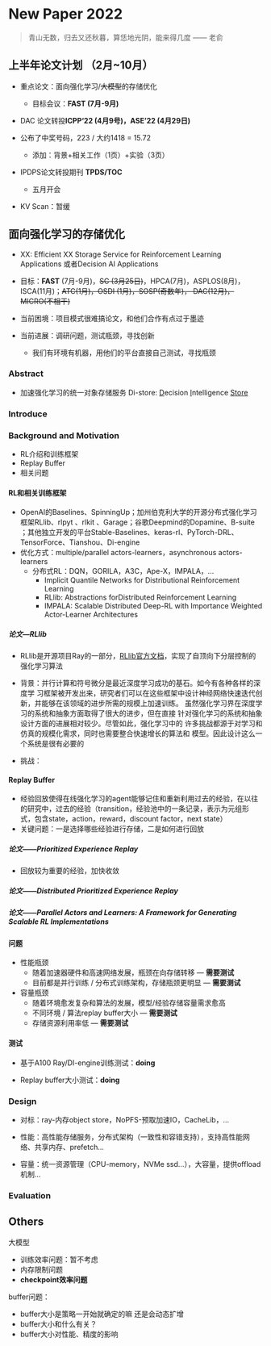 # New Paper 2022

> 青山无数，归去又还秋暮，算恁地光阴，能来得几度 —— 老俞



## 上半年论文计划 （2月~10月）

- 重点论文：面向强化学习/~~大模型~~的存储优化
  
  - 目标会议：**FAST (7月-9月)**
  
- DAC 论文转投**ICPP‘22 (4月9号)，ASE’22 (4月29日)**
  
- 公布了中奖号码，223 / 大约1418 = 15.72
  - 添加：背景+相关工作（1页）+实验（3页）
  
- IPDPS论文转投期刊 **TPDS/TOC**

  - 五月开会

- KV Scan：暂缓

  

## 面向强化学习的存储优化

- XX:  Efficient XX Storage Service for Reinforcement Learning Applications 或者Decision AI Applications

- 目标：**FAST** (7月-9月)，~~SC (3月25日)~~，HPCA(7月)，ASPLOS(8月)，ISCA(11月)；~~ATC(1月)，OSDI (1月)，SOSP(奇数年)， DAC(12月)， MICRO(不相干)~~
- 当前困境：项目模式很难搞论文，和他们合作有点过于墨迹
- 当前进展：调研问题，测试瓶颈，寻找创新
  - 我们有环境有机器，用他们的平台直接自己测试，寻找瓶颈

### Abstract

- 加速强化学习的统一对象存储服务 Di-store:  <u>D</u>ecision <u>I</u>ntelligence <u>Store</u>

### Introduce

### Background and Motivation

- RL介绍和训练框架
- Replay Buffer
- 相关问题

#### RL和相关训练框架

- OpenAI的Baselines、SpinningUp；加州伯克利大学的开源分布式强化学习框架RLlib、rlpyt 、rlkit 、Garage；谷歌Deepmind的Dopamine、B-suite ；其他独立开发的平台Stable-Baselines、keras-rl、PyTorch-DRL、TensorForce、Tianshou、Di-engine
- 优化方式：multiple/parallel  actors-learners，asynchronous actors-learners
  - 分布式RL：DQN，GORILA，A3C，Ape-X，IMPALA，...
    - Implicit Quantile Networks for Distributional Reinforcement Learning
    - RLlib: Abstractions forDistributed Reinforcement Learning
    - IMPALA: Scalable Distributed Deep-RL with Importance Weighted Actor-Learner Architectures

##### 论文—RLlib

- RLlib是开源项目Ray的一部分，[RLlib官方文档](https://docs.ray.io/en/master/rllib.html)，实现了自顶向下分层控制的强化学习算法

- 背景：并行计算和符号微分是最近深度学习成功的基石。如今有各种各样的深度学 习框架被开发出来，研究者们可以在这些框架中设计神经网络快速迭代创新，并能够在该领域的进步所需的规模上加速训练。 虽然强化学习界在深度学习的系统和抽象方面取得了很大的进步，但在直接 针对强化学习的系统和抽象设计方面的进展相对较少。尽管如此，强化学习中的 许多挑战都源于对学习和仿真的规模化需求，同时也需要整合快速增长的算法和 模型。因此设计这么一个系统是很有必要的

- 挑战：

  

#### Replay Buffer

- 经验回放使得在线强化学习的agent能够记住和重新利用过去的经验，在以往的研究中，过去的经验（transition，经验池中的一条记录，表示为元组形式，包含state，action，reward，discount factor，next state）
- 关键问题：一是选择哪些经验进行存储，二是如何进行回放

##### 论文——Prioritized Experience Replay

- 回放较为重要的经验，加快收敛

##### 论文——Distributed Prioritized Experience Replay 

##### 论文——Parallel Actors and Learners: A Framework for Generating Scalable RL Implementations




#### 问题

- 性能瓶颈
  - 随着加速器硬件和高速网络发展，瓶颈在向存储转移 — **需要测试**
  - 目前都是并行训练 / 分布式训练架构，存储瓶颈更明显  — **需要测试**
- 容量瓶颈
  - 随着环境愈发复杂和算法的发展，模型/经验存储容量需求愈高
  - 不同环境 / 算法replay buffer大小  — **需要测试**
  - 存储资源利用率低  — **需要测试**

#### 测试

- 基于A100 Ray/DI-engine训练测试：**doing**

  

- Replay buffer大小测试：**doing**



### Design

- 对标：ray-内存object store，NoPFS-预取加速IO，CacheLib，...

- 性能：高性能存储服务，分布式架构（一致性和容错支持），支持高性能网络、共享内存、prefetch...
- 容量：统一资源管理（CPU-memory，NVMe ssd...），大容量，提供offload机制...

### Evaluation

## Others

大模型

- 训练效率问题：暂不考虑
- 内存限制问题
- **checkpoint效率问题**

buffer问题：

- buffer大小是策略一开始就确定的嘛 还是会动态扩增
- buffer大小和什么有关？
- buffer大小对性能、精度的影响
